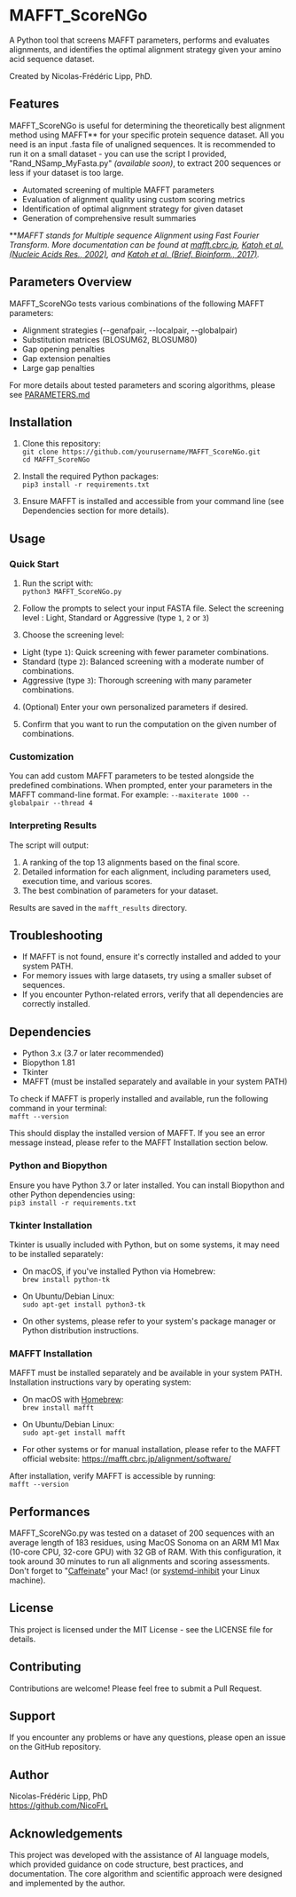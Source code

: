# MAFFT_ScoreNGo

A Python tool that screens MAFFT parameters, performs and evaluates alignments, and identifies the optimal alignment strategy given your amino acid sequence dataset.

Created by Nicolas-Frédéric Lipp, PhD. 

## Features
MAFFT_ScoreNGo is useful for determining the theoretically best alignment method using MAFFT** for your specific protein sequence dataset. All you need is an input .fasta file of unaligned sequences. It is recommended to run it on a small dataset - you can use the script I provided, "Rand_NSamp_MyFasta.py" _(available soon)_, to extract 200 sequences or less if your dataset is too large. 

- Automated screening of multiple MAFFT parameters
- Evaluation of alignment quality using custom scoring metrics
- Identification of optimal alignment strategy for given dataset
- Generation of comprehensive result summaries



***MAFFT stands for Multiple sequence Alignment using Fast Fourier Transform. More documentation can be found at [mafft.cbrc.jp](https://mafft.cbrc.jp/alignment/software/algorithms/algorithms.html), [Katoh et al. (Nucleic Acids Res., 2002)](https://doi.org/10.1093%2Fnar%2Fgkf436), and [Katoh et al. (Brief. Bioinform., 2017)](https://doi.org/10.1093/bib/bbx108).*

## Parameters Overview

MAFFT_ScoreNGo tests various combinations of the following MAFFT parameters:
- Alignment strategies (--genafpair, --localpair, --globalpair)
- Substitution matrices (BLOSUM62, BLOSUM80)
- Gap opening penalties
- Gap extension penalties
- Large gap penalties

For more details about tested parameters and scoring algorithms, please see [PARAMETERS.md](./PARAMETERS.md)


## Installation

1. Clone this repository:  
   ```git clone https://github.com/yourusername/MAFFT_ScoreNGo.git```  
   ```cd MAFFT_ScoreNGo```

2. Install the required Python packages:  
   ```pip3 install -r requirements.txt```

3. Ensure MAFFT is installed and accessible from your command line (see Dependencies section for more details).

## Usage

### Quick Start
1. Run the script with:  
```python3 MAFFT_ScoreNGo.py```

2. Follow the prompts to select your input FASTA file.
Select the screening level : Light, Standard or Aggressive (type ```1```, ```2``` or ```3```)
3. Choose the screening level:
- Light (type `1`): Quick screening with fewer parameter combinations.
- Standard (type `2`): Balanced screening with a moderate number of combinations.
- Aggressive (type `3`): Thorough screening with many parameter combinations.

4. (Optional) Enter your own personalized parameters if desired.

5. Confirm that you want to run the computation on the given number of combinations.

### Customization

You can add custom MAFFT parameters to be tested alongside the predefined combinations. When prompted, enter your parameters in the MAFFT command-line format. For example: ```--maxiterate 1000 --globalpair --thread 4```


### Interpreting Results

The script will output:
1. A ranking of the top 13 alignments based on the final score.
2. Detailed information for each alignment, including parameters used, execution time, and various scores.
3. The best combination of parameters for your dataset.

Results are saved in the `mafft_results` directory.

## Troubleshooting

- If MAFFT is not found, ensure it's correctly installed and added to your system PATH.
- For memory issues with large datasets, try using a smaller subset of sequences.
- If you encounter Python-related errors, verify that all dependencies are correctly installed.

## Dependencies

- Python 3.x (3.7 or later recommended)
- Biopython 1.81
- Tkinter
- MAFFT (must be installed separately and available in your system PATH)

To check if MAFFT is properly installed and available, run the following command in your terminal:  
```mafft --version```

This should display the installed version of MAFFT. If you see an error message instead, please refer to the MAFFT Installation section below.

### Python and Biopython

Ensure you have Python 3.7 or later installed. You can install Biopython and other Python dependencies using:  
```pip3 install -r requirements.txt```

### Tkinter Installation

Tkinter is usually included with Python, but on some systems, it may need to be installed separately:

- On macOS, if you've installed Python via Homebrew:  
 ```brew install python-tk```

- On Ubuntu/Debian Linux:  
  ```sudo apt-get install python3-tk```

- On other systems, please refer to your system's package manager or Python distribution instructions.

### MAFFT Installation

MAFFT must be installed separately and be available in your system PATH. Installation instructions vary by operating system:

- On macOS with [Homebrew](https://brew.sh):  
  ```brew install mafft```

- On Ubuntu/Debian Linux:  
  ```sudo apt-get install mafft```

- For other systems or for manual installation, please refer to the MAFFT official website: https://mafft.cbrc.jp/alignment/software/

After installation, verify MAFFT is accessible by running:  
```mafft --version```

## Performances
MAFFT_ScoreNGo.py was tested on a dataset of 200 sequences with an average length of 183 residues, using MacOS Sonoma on an ARM M1 Max (10-core CPU, 32-core GPU) with 32 GB of RAM. With this configuration, it took around 30 minutes to run all alignments and scoring assessments.
Don't forget to "[Caffeinate](https://www.theapplegeek.co.uk/blog/caffeinate)" your Mac! (or [systemd-inhibit](https://evanhahn.com/systemd-inhibit-alternative-to-macos-caffeinate/) your Linux machine). 



## License

This project is licensed under the MIT License - see the LICENSE file for details.

## Contributing

Contributions are welcome! Please feel free to submit a Pull Request.

## Support

If you encounter any problems or have any questions, please open an issue on the GitHub repository.

## Author

Nicolas-Frédéric Lipp, PhD  
https://github.com/NicoFrL

## Acknowledgements

This project was developed with the assistance of AI language models, which provided guidance on code structure, best practices, and documentation. The core algorithm and scientific approach were designed and implemented by the author.
